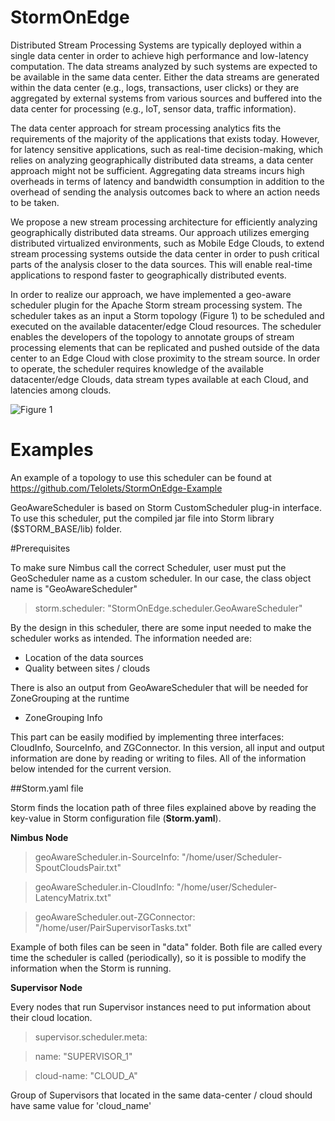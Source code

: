 # StormOnEdge

Distributed Stream Processing Systems are typically deployed within a single data center in order to achieve high performance and low-latency computation. The data streams analyzed by such systems are expected to be available in the same data center. Either the data streams are generated within the data center (e.g., logs, transactions, user clicks) or they are aggregated by external systems from various sources and buffered into the data center for processing (e.g., IoT, sensor data, traffic information).

The data center approach for stream processing analytics fits the requirements of the majority of the applications that exists today. However, for latency sensitive applications, such as real-time decision-making, which relies on analyzing geographically distributed data streams, a data center approach might not be sufficient. Aggregating data streams incurs high overheads in terms of latency and bandwidth consumption in addition to the overhead of sending the analysis outcomes back to where an action needs to be taken.

We propose a new stream processing architecture for efficiently analyzing geographically distributed data streams. Our approach utilizes emerging distributed virtualized environments, such as Mobile Edge Clouds, to extend stream processing systems outside the data center in order to push critical parts of the analysis closer to the data sources. This will enable real-time applications to respond faster to geographically distributed events.

In order to realize our approach, we have implemented a geo-aware scheduler plugin for the Apache Storm stream processing system. The scheduler takes as an input a Storm topology (Figure 1) to be scheduled and executed on the available datacenter/edge Cloud resources. The scheduler enables the developers of the topology to annotate groups of stream processing elements that can be replicated and pushed outside of the data center to an Edge Cloud with close proximity to the stream source. In order to operate, the scheduler requires knowledge of the available datacenter/edge Clouds, data stream types available at each Cloud, and latencies among clouds.

![Figure 1](https://www.sics.se/~ahmad/fig/Topology.png "A typical Storm topology. The red rectangles indicate groups of stream processing elements that can be replicated and pushed to an Edge Cloud by the geo-aware scheduler.")

# Examples
An example of a topology to use this scheduler can be found at https://github.com/Telolets/StormOnEdge-Example

GeoAwareScheduler is based on Storm CustomScheduler plug-in interface. To use this scheduler, put the compiled jar file into Storm library ($STORM_BASE/lib) folder.

#Prerequisites

To make sure Nimbus call the correct Scheduler, user must put the GeoScheduler name as a custom scheduler. In our case, the class object name is "GeoAwareScheduler"

>storm.scheduler: "StormOnEdge.scheduler.GeoAwareScheduler"

By the design in this scheduler, there are some input needed to make the scheduler works as intended. The information needed are:

 - Location of the data sources
 - Quality between sites / clouds

There is also an output from GeoAwareScheduler that will be needed for ZoneGrouping at the runtime

- ZoneGrouping Info

This part can be easily modified by implementing three interfaces: CloudInfo, SourceInfo, and ZGConnector. In this version, all input and output information are done by reading or writing to files. All of the information below intended for the current version.

##Storm.yaml file

Storm finds the location path of three files explained above by reading the key-value in Storm configuration file (**Storm.yaml**).

**Nimbus Node**

> geoAwareScheduler.in-SourceInfo: "/home/user/Scheduler-SpoutCloudsPair.txt"

> geoAwareScheduler.in-CloudInfo: "/home/user/Scheduler-LatencyMatrix.txt"

> geoAwareScheduler.out-ZGConnector: "/home/user/PairSupervisorTasks.txt"

Example of both files can be seen in "data" folder. Both file are called every time the scheduler is called (periodically), so it is possible to modify the information when the Storm is running.


**Supervisor Node**

Every nodes that run Supervisor instances need to put information about their cloud location. 

> supervisor.scheduler.meta:

> name: "SUPERVISOR_1"

> cloud-name: "CLOUD_A"

Group of Supervisors that located in the same data-center / cloud should have same value for 'cloud_name'
